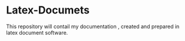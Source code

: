 # Latex-Documets

This repository will contail my documentation , created and prepared in latex document software.
